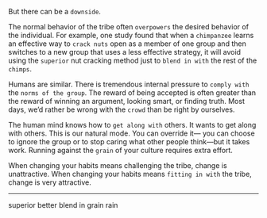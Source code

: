 But there can be a `downside`.

The normal behavior of the tribe often `overpowers` the desired
behavior of the individual. For example, one study found that when a
`chimpanzee` learns an effective way to `crack nuts` open as a member of
one group and then switches to a new group that uses a less effective
strategy, it will avoid using the `superior` nut cracking method just to
`blend in with` the rest of the `chimps`.

Humans are similar. There is tremendous internal pressure to
`comply with` the `norms of the group`. The reward of being accepted is
often greater than the reward of winning an argument, looking smart,
or finding truth. Most days, we’d rather be wrong with the `crowd` than
be right by ourselves.

The human mind knows how to `get along with` others. It wants to
get along with others. This is our natural mode. You can override it—
you can choose to ignore the group or to stop caring what other people
think—but it takes work. Running against the `grain` of your culture
requires extra effort.

When changing your habits means challenging the tribe, change is
unattractive. When changing your habits means `fitting in with` the
tribe, change is very attractive.

---
superior better
blend in
grain rain